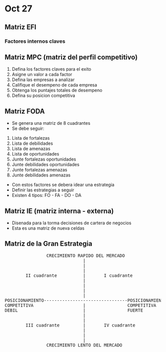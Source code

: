# Oct 27

## Matriz EFI

### Factores internos claves

## Matriz MPC (matriz del perfil competitivo)
1. Defina los factores claves para el exito
2. Asigne un valor a cada factor
3. Defina las empresas a analizar
4. Califique el desempeno de cada empresa
5. Obtenga los puntajes totales de desempeno
6. Defina su posicion competitiva

## Matriz FODA
- Se genera una matriz de 8 cuadrantes
- Se debe seguir:

1. Lista de fortalezas
2. Lista de debilidades
3. Lista de amenazas
4. Lista de oportunidades
5. Junte fortalezas oportunidades
6. Junte debilidades oportunidades
7. Junte fortalezas amenazas
8. Junte debilidades amenazas

- Con estos factores se debera idear una estrategia
- Definir las estrategias a seguir
- Existen 4 tipos: FO - FA - DO - DA

## Matriz IE (matriz interna - externa)
- Disenada para la torma decisiones de cartera de negocios
- Esta es una matriz de nueva celdas

## Matriz de la Gran Estrategia

<pre>
                CRECIMIENTO RAPIDO DEL MERCADO
                              |
                              |
                              |
        II cuadrante          |       I cuadrante
                              |
                              |
                              |
                              |
POSICIONAMIENTO--------------------------------POSICIONAMIENTO
COMPETITIVA                   |                COMPETITIVA
DEBIL                         |                FUERTE                            
                              |
                              |
        III cuadrante         |       IV cuadrante
                              |
                              |
                              |
                CRECIMIENTO LENTO DEL MERCADO
</pre>

